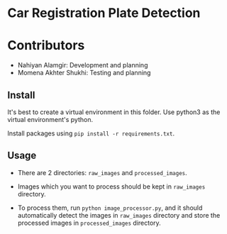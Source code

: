 # Car Registration Plate Detection

# Contributors

- Nahiyan Alamgir: Development and planning
- Momena Akhter Shukhi: Testing and planning

## Install

It's best to create a virtual environment in this folder. Use python3 as the virtual environment's python.

Install packages using `pip install -r requirements.txt`.

## Usage

- There are 2 directories: `raw_images` and `processed_images`.

- Images which you want to process should be kept in `raw_images` directory.
- To process them, run `python image_processor.py`, and it should automatically detect the images in `raw_images` directory and store the processed images in `processed_images` directory.
